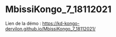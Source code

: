 # MbissiKongo_7_18112021

Lien de la démo :
https://kd-kongo-dervilon.github.io/MbissiKongo_7_18112021/
